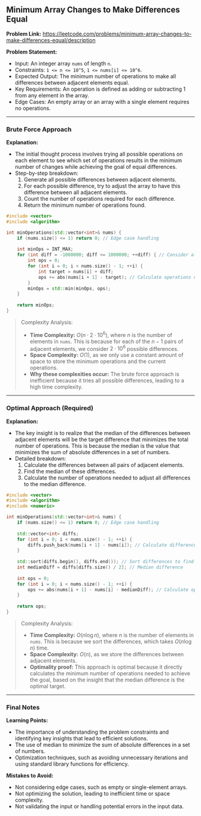 ## Minimum Array Changes to Make Differences Equal

**Problem Link:** https://leetcode.com/problems/minimum-array-changes-to-make-differences-equal/description

**Problem Statement:**
- Input: An integer array `nums` of length `n`.
- Constraints: `1 <= n <= 10^5`, `1 <= nums[i] <= 10^6`.
- Expected Output: The minimum number of operations to make all differences between adjacent elements equal.
- Key Requirements: An operation is defined as adding or subtracting 1 from any element in the array.
- Edge Cases: An empty array or an array with a single element requires no operations.

---

### Brute Force Approach

**Explanation:**
- The initial thought process involves trying all possible operations on each element to see which set of operations results in the minimum number of changes while achieving the goal of equal differences.
- Step-by-step breakdown:
  1. Generate all possible differences between adjacent elements.
  2. For each possible difference, try to adjust the array to have this difference between all adjacent elements.
  3. Count the number of operations required for each difference.
  4. Return the minimum number of operations found.

```cpp
#include <vector>
#include <algorithm>

int minOperations(std::vector<int>& nums) {
    if (nums.size() <= 1) return 0; // Edge case handling
    
    int minOps = INT_MAX;
    for (int diff = -1000000; diff <= 1000000; ++diff) { // Consider all possible differences
        int ops = 0;
        for (int i = 0; i < nums.size() - 1; ++i) {
            int target = nums[i] + diff;
            ops += abs(nums[i + 1] - target); // Calculate operations needed for current difference
        }
        minOps = std::min(minOps, ops);
    }
    
    return minOps;
}
```

> Complexity Analysis:
> - **Time Complexity:** $O(n \cdot 2 \cdot 10^6)$, where $n$ is the number of elements in `nums`. This is because for each of the $n-1$ pairs of adjacent elements, we consider $2 \cdot 10^6$ possible differences.
> - **Space Complexity:** $O(1)$, as we only use a constant amount of space to store the minimum operations and the current operations.
> - **Why these complexities occur:** The brute force approach is inefficient because it tries all possible differences, leading to a high time complexity.

---

### Optimal Approach (Required)

**Explanation:**
- The key insight is to realize that the median of the differences between adjacent elements will be the target difference that minimizes the total number of operations. This is because the median is the value that minimizes the sum of absolute differences in a set of numbers.
- Detailed breakdown:
  1. Calculate the differences between all pairs of adjacent elements.
  2. Find the median of these differences.
  3. Calculate the number of operations needed to adjust all differences to the median difference.

```cpp
#include <vector>
#include <algorithm>
#include <numeric>

int minOperations(std::vector<int>& nums) {
    if (nums.size() <= 1) return 0; // Edge case handling
    
    std::vector<int> diffs;
    for (int i = 0; i < nums.size() - 1; ++i) {
        diffs.push_back(nums[i + 1] - nums[i]); // Calculate differences
    }
    
    std::sort(diffs.begin(), diffs.end()); // Sort differences to find median
    int medianDiff = diffs[diffs.size() / 2]; // Median difference
    
    int ops = 0;
    for (int i = 0; i < nums.size() - 1; ++i) {
        ops += abs(nums[i + 1] - nums[i] - medianDiff); // Calculate operations needed
    }
    
    return ops;
}
```

> Complexity Analysis:
> - **Time Complexity:** $O(n \log n)$, where $n$ is the number of elements in `nums`. This is because we sort the differences, which takes $O(n \log n)$ time.
> - **Space Complexity:** $O(n)$, as we store the differences between adjacent elements.
> - **Optimality proof:** This approach is optimal because it directly calculates the minimum number of operations needed to achieve the goal, based on the insight that the median difference is the optimal target.

---

### Final Notes

**Learning Points:**
- The importance of understanding the problem constraints and identifying key insights that lead to efficient solutions.
- The use of median to minimize the sum of absolute differences in a set of numbers.
- Optimization techniques, such as avoiding unnecessary iterations and using standard library functions for efficiency.

**Mistakes to Avoid:**
- Not considering edge cases, such as empty or single-element arrays.
- Not optimizing the solution, leading to inefficient time or space complexity.
- Not validating the input or handling potential errors in the input data.